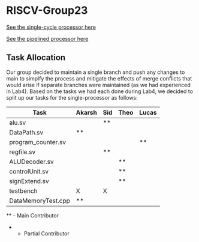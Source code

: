 # RISCV-Group23


[See the single-cycle processor here](./rtl_single_cycle)

[See the pipelined processor here](./rtl_pipelining)

## Task Allocation

Our group decided to maintain a single branch and push any changes to main to simplfy the process and mitigate the effects of merge conflicts that would arise if separate branches were maintained (as we had experienced in Lab4). Based on the tasks we had each done during Lab4, we decided to split up our tasks for the single-processor as follows:

| Task       | Akarsh | Sid | Theo | Lucas |
|------------|--------|-----|------|-------|
| alu.sv     |        |  **   |      |       |
| DataPath.sv     |  ** |     |      |       |
| program_counter.sv   |        |     |      |    **   |
| regfile.sv     |        |   **  |      |       |
| ALUDecoder.sv     |        |     |   **   |       |
| controlUnit.sv     |        |     |   **   |       |
| signExtend.sv     |        |     |    **  |       |
| testbench     |   X     |  X   |     |       |
| DataMemoryTest.cpp    |   **     |    |     |       |


** - Main Contributor
* - Partial Contributor


